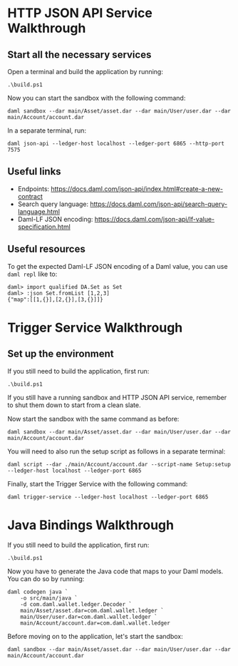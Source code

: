 # HTTP JSON API Service Walkthrough

## Start all the necessary services

Open a terminal and build the application by running:

```
.\build.ps1
```

Now you can start the sandbox with the following command:

```
daml sandbox --dar main/Asset/asset.dar --dar main/User/user.dar --dar main/Account/account.dar
```

In a separate terminal, run:

```
daml json-api --ledger-host localhost --ledger-port 6865 --http-port 7575
```

## Useful links

- Endpoints:             https://docs.daml.com/json-api/index.html#create-a-new-contract
- Search query language: https://docs.daml.com/json-api/search-query-language.html
- Daml-LF JSON encoding: https://docs.daml.com/json-api/lf-value-specification.html

## Useful resources

To get the expected Daml-LF JSON encoding of a Daml value, you can use `daml repl` like to:

```
daml> import qualified DA.Set as Set
daml> :json Set.fromList [1,2,3]
{"map":[[1,{}],[2,{}],[3,{}]]}
```

# Trigger Service Walkthrough

## Set up the environment

If you still need to build the application, first run:

```
.\build.ps1
```

If you still have a running sandbox and HTTP JSON API service, remember to shut them down to
start from a clean slate.

Now start the sandbox with the same command as before:

```
daml sandbox --dar main/Asset/asset.dar --dar main/User/user.dar --dar main/Account/account.dar
```

You will need to also run the setup script as follows in a separate terminal:

```
daml script --dar ./main/Account/account.dar --script-name Setup:setup --ledger-host localhost --ledger-port 6865
```

Finally, start the Trigger Service with the following command:

```
daml trigger-service --ledger-host localhost --ledger-port 6865
```

# Java Bindings Walkthrough

If you still need to build the application, first run:

```
.\build.ps1
```

Now you have to generate the Java code that maps to your Daml models. You can do so by running:

```
daml codegen java `
    -o src/main/java `
    -d com.daml.wallet.ledger.Decoder `
    main/Asset/asset.dar=com.daml.wallet.ledger `
    main/User/user.dar=com.daml.wallet.ledger `
    main/Account/account.dar=com.daml.wallet.ledger
```

Before moving on to the application, let's start the sandbox:

```
daml sandbox --dar main/Asset/asset.dar --dar main/User/user.dar --dar main/Account/account.dar
```
